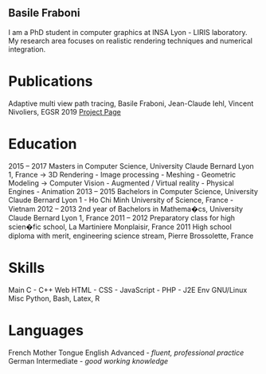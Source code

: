 ## Basile Fraboni

I am a PhD student in computer graphics at INSA Lyon - LIRIS laboratory. My research area focuses on realistic rendering techniques and numerical integration.

# Publications

Adaptive multi view path tracing, Basile Fraboni, Jean-Claude Iehl, Vincent Nivoliers, EGSR 2019
[Project Page](https://bfraboni.github.io/amvpt)

# Education

2015 – 2017 Masters in Computer Science, University Claude Bernard Lyon 1, France
→ 3D Rendering - Image processing - Meshing - Geometric Modeling
→ Computer Vision - Augmented / Virtual reality - Physical Engines - Animation
2013 – 2015 Bachelors in Computer Science, University Claude Bernard Lyon 1 - Ho Chi Minh University of
Science, France - Vietnam
2012 – 2013 2nd year of Bachelors in Mathema�cs, University Claude Bernard Lyon 1, France
2011 – 2012 Preparatory class for high scien�fic school, La Martiniere Monplaisir, France
2011        High school diploma with merit, engineering science stream, Pierre Brossolette, France

# Skills

Main  C - C++
Web   HTML - CSS - JavaScript - PHP - J2E
Env   GNU/Linux
Misc  Python, Bash, Latex, R

# Languages
French    Mother Tongue
English   Advanced - *fluent, professional practice*
German    Intermediate - *good working knowledge*

